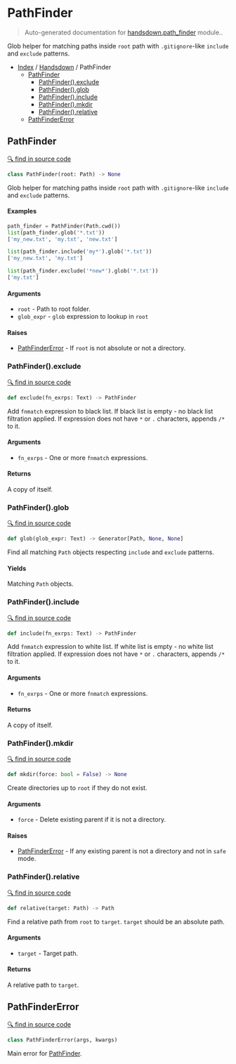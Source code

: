 # PathFinder

> Auto-generated documentation for [handsdown.path_finder](https://github.com/vemel/handsdown/blob/master/handsdown/path_finder.py) module..

Glob helper for matching paths inside `root` path with `.gitignore`-like
`include` and `exclude` patterns.

- [Index](../README.md#modules) / [Handsdown](index.md#handsdown) / PathFinder
  - [PathFinder](#pathfinder)
    - [PathFinder().exclude](#pathfinderexclude)
    - [PathFinder().glob](#pathfinderglob)
    - [PathFinder().include](#pathfinderinclude)
    - [PathFinder().mkdir](#pathfindermkdir)
    - [PathFinder().relative](#pathfinderrelative)
  - [PathFinderError](#pathfindererror)

## PathFinder

[🔍 find in source code](https://github.com/vemel/handsdown/blob/master/handsdown/path_finder.py#L21)

```python
class PathFinder(root: Path) -> None
```

Glob helper for matching paths inside `root` path with `.gitignore`-like
`include` and `exclude` patterns.

#### Examples

```python
path_finder = PathFinder(Path.cwd())
list(path_finder.glob('*.txt'))
['my_new.txt', 'my.txt', 'new.txt']

list(path_finder.include('my*').glob('*.txt'))
['my_new.txt', 'my.txt']

list(path_finder.exclude('*new*').glob('*.txt'))
['my.txt']
```

#### Arguments

- `root` - Path to root folder.
- `glob_expr` - `glob` expression to lookup in `root`

#### Raises

- [PathFinderError](#pathfindererror) - If `root` is not absolute or not a directory.

### PathFinder().exclude

[🔍 find in source code](https://github.com/vemel/handsdown/blob/master/handsdown/path_finder.py#L88)

```python
def exclude(fn_exrps: Text) -> PathFinder
```

Add `fnmatch` expression to black list.
If black list is empty - no black list filtration applied.
If expression does not have `*` or `.` characters, appends `/*` to it.

#### Arguments

- `fn_exrps` - One or more `fnmatch` expressions.

#### Returns

A copy of itself.

### PathFinder().glob

[🔍 find in source code](https://github.com/vemel/handsdown/blob/master/handsdown/path_finder.py#L133)

```python
def glob(glob_expr: Text) -> Generator[Path, None, None]
```

Find all matching `Path` objects respecting `include` and
`exclude` patterns.

#### Yields

Matching `Path` objects.

### PathFinder().include

[🔍 find in source code](https://github.com/vemel/handsdown/blob/master/handsdown/path_finder.py#L67)

```python
def include(fn_exrps: Text) -> PathFinder
```

Add `fnmatch` expression to white list.
If white list is empty - no white list filtration applied.
If expression does not have `*` or `.` characters, appends `/*` to it.

#### Arguments

- `fn_exrps` - One or more `fnmatch` expressions.

#### Returns

A copy of itself.

### PathFinder().mkdir

[🔍 find in source code](https://github.com/vemel/handsdown/blob/master/handsdown/path_finder.py#L180)

```python
def mkdir(force: bool = False) -> None
```

Create directories up to `root` if they do not exist.

#### Arguments

- `force` - Delete existing parent if it is not a directory.

#### Raises

- [PathFinderError](#pathfindererror) - If any existing parent is not a directory and not in `safe` mode.

### PathFinder().relative

[🔍 find in source code](https://github.com/vemel/handsdown/blob/master/handsdown/path_finder.py#L151)

```python
def relative(target: Path) -> Path
```

Find a relative path from `root` to `target`.
`target` should be an absolute path.

#### Arguments

- `target` - Target path.

#### Returns

A relative path to `target`.

## PathFinderError

[🔍 find in source code](https://github.com/vemel/handsdown/blob/master/handsdown/path_finder.py#L15)

```python
class PathFinderError(args, kwargs)
```

Main error for [PathFinder](#pathfinder).
